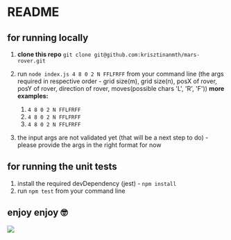 # README #

## for running locally

1. **clone this repo** `git clone git@github.com:krisztinanmth/mars-rover.git`
2. run `node index.js 4 8 0 2 N FFLFRFF` from your command line 
  (the args required in respective order - grid size(m), grid size(n), posX of rover, posY of rover, direction of rover, moves(possible chars 'L', 'R', 'F'))
  **more examples:**
  
    1. `4 8 0 2 N FFLFRFF`
    1. `4 8 0 2 N FFLFRFF`
    1. `4 8 0 2 N FFLFRFF`

3. the input args are not validated yet (that will be a next step to do) - please provide the args in the right format for now

## for running the unit tests

1. install the required devDependency (jest) - `npm install`
2. run `npm test` from your command line

## enjoy enjoy 🤓

![](https://media.giphy.com/media/hQKiGV6MG8WmsHg2yx/giphy.gif)


